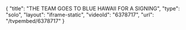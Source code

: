 {
    "title": "THE TEAM GOES TO BLUE HAWAII FOR A SIGNING",
    "type": "solo",
    "layout": "iframe-static",
    "videoId": "6378717",
    "url": "\/tvpembed\/6378717"
}